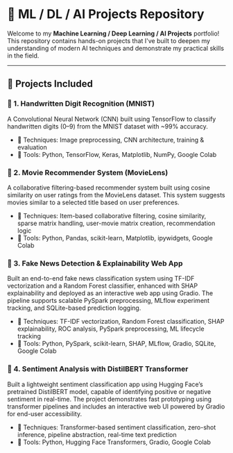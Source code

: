 # 🧠 ML / DL / AI Projects Repository

Welcome to my **Machine Learning / Deep Learning / AI Projects** portfolio!  
This repository contains hands-on projects that I've built to deepen my understanding of modern AI techniques and demonstrate my practical skills in the field.

---

## 📂 Projects Included

### 🔢 1. Handwritten Digit Recognition (MNIST)
A Convolutional Neural Network (CNN) built using TensorFlow to classify handwritten digits (0–9) from the MNIST dataset with ~99% accuracy.

- 📘 Techniques: Image preprocessing, CNN architecture, training & evaluation
- 🧪 Tools: Python, TensorFlow, Keras, Matplotlib, NumPy, Google Colab


### 🔢 2. Movie Recommender System (MovieLens)
A collaborative filtering-based recommender system built using cosine similarity on user ratings from the MovieLens dataset. This system suggests movies similar to a selected title based on user preferences.

- 📘 Techniques: Item-based collaborative filtering, cosine similarity, sparse matrix handling, user-movie matrix creation, recommendation logic
- 🧪 Tools: Python, Pandas, scikit-learn, Matplotlib, ipywidgets, Google Colab


### 🔢 3. Fake News Detection & Explainability Web App
Built an end-to-end fake news classification system using TF-IDF vectorization and a Random Forest classifier, enhanced with SHAP explainability and deployed as an interactive web app using Gradio. The pipeline supports scalable PySpark preprocessing, MLflow experiment tracking, and SQLite-based prediction logging.

- 📘 Techniques: TF-IDF vectorization, Random Forest classification, SHAP explainability, ROC analysis, PySpark preprocessing, ML lifecycle tracking
- 🧪 Tools: Python, PySpark, scikit-learn, SHAP, MLflow, Gradio, SQLite, Google Colab


### 🔢 4. Sentiment Analysis with DistilBERT Transformer
Built a lightweight sentiment classification app using Hugging Face’s pretrained DistilBERT model, capable of identifying positive or negative sentiment in real-time. The project demonstrates fast prototyping using transformer pipelines and includes an interactive web UI powered by Gradio for end-user accessibility.

- 📘 Techniques: Transformer-based sentiment classification, zero-shot inference, pipeline abstraction, real-time text prediction
- 🧪 Tools: Python, Hugging Face Transformers, Gradio, Google Colab
